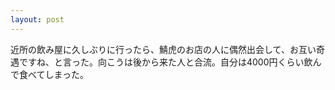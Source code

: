 ```yaml
---
layout: post
---
```


近所の飲み屋に久しぶりに行ったら、鯖虎のお店の人に偶然出会して、お互い奇遇ですね、と言った。向こうは後から来た人と合流。自分は4000円くらい飲んで食べてしまった。

